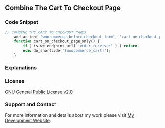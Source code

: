 ## Combine The Cart To Checkout Page

### Code Snippet

```php
// COMBINE THE CART TO CHECKOUT PAGES
	add_action( 'woocommerce_before_checkout_form', 'cart_on_checkout_page_only', 5 );
	function cart_on_checkout_page_only() {
		if ( is_wc_endpoint_url( 'order-received' ) ) return;
		echo do_shortcode('[woocommerce_cart]');
	}
```
### Explanations

### License

[GNU General Public License v2.0](https://github.com/dedewiweka/snippets/blob/main/LICENSE)


### Support and Contact

For more information and details about my work please visit [My Development Website](https://dede.wiweka.com/development).

